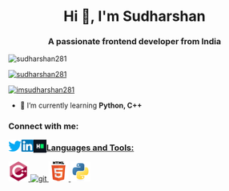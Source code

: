 <h1 align="center">Hi 👋, I'm Sudharshan</h1>
<h3 align="center">A passionate frontend developer from India</h3>

<p align="left"> <img src="https://komarev.com/ghpvc/?username=sudharshan281&label=Profile%20views&color=0e75b6&style=flat" alt="sudharshan281" /> </p>

<p align="left"> <a href="https://github.com/ryo-ma/github-profile-trophy"><img src="https://github-profile-trophy.vercel.app/?username=sudharshan281" alt="sudharshan281" /></a> </p>

<p align="left"> <a href="https://twitter.com/imsudharshan281" target="blank"><img src="https://img.shields.io/twitter/follow/imsudharshan281?logo=twitter&style=for-the-badge" alt="imsudharshan281" /></a> </p>

- 🌱 I’m currently learning **Python, C++**

<h3 align="left">Connect with me:</h3>
<p align="left">
<a href="https://twitter.com/imsudharshan281">
  <img align="left" alt="Sudharshan | Twitter" width="26px" src="https://github.com/Sudharshan281/Sudharshan281/blob/main/twitter.svg" />
</a>
    <a href="https://www.linkedin.com/in/s-sudharshan-b55179230/">
 <img align="left" alt="Sudharshan | Linkedin" width="24px" src="https://github.com/Sudharshan281/Sudharshan281/blob/main/linked.svg" />
  </a>
     <a href="https://www.hackerrank.com/sudharshan281">
    <img align="left" alt="Sudharshan | Hackerrank" width="26px" src="https://github.com/Sudharshan281/Sudharshan281/blob/main/hackerrack.svg" />
</p>

<h3 align="left">Languages and Tools:</h3>
<p align="left"> <a href="https://www.w3schools.com/cpp/" target="_blank" rel="noreferrer"> <img src="https://raw.githubusercontent.com/devicons/devicon/master/icons/cplusplus/cplusplus-original.svg" alt="cplusplus" width="40" height="40"/> </a> <a href="https://git-scm.com/" target="_blank" rel="noreferrer"> <img src="https://www.vectorlogo.zone/logos/git-scm/git-scm-icon.svg" alt="git" width="40" height="40"/> </a> <a href="https://www.w3.org/html/" target="_blank" rel="noreferrer"> <img src="https://raw.githubusercontent.com/devicons/devicon/master/icons/html5/html5-original-wordmark.svg" alt="html5" width="40" height="40"/> </a> <a href="https://www.python.org" target="_blank" rel="noreferrer"> <img src="https://raw.githubusercontent.com/devicons/devicon/master/icons/python/python-original.svg" alt="python" width="40" height="40"/> </a> </p>


   
